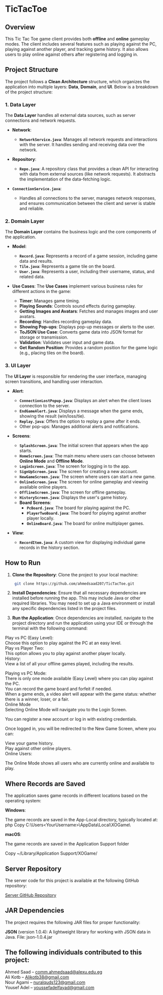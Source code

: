# TicTacToe

## Overview

This Tic Tac Toe game client provides both **offline** and **online** gameplay modes. 
The client includes several features such as playing against the PC, playing against another player, and tracking game history. 
It also allows users to play online against others after registering and logging in.

## Project Structure

The project follows a **Clean Architecture** structure, which organizes the application into multiple layers: **Data**, **Domain**, and **UI**. Below is a breakdown of the project structure:

### 1. **Data Layer**
The **Data Layer** handles all external data sources, such as server connections and network requests.

- **Network**:
  - **`NetworkService.java`**: Manages all network requests and interactions with the server. It handles sending and receiving data over the network.
  
- **Repository**:
  - **`Repo.java`**: A repository class that provides a clean API for interacting with data from external sources (like network requests). It abstracts the implementation of the data-fetching logic.

- **`ConnectionService.java`**:
  - Handles all connections to the server, manages network responses, and ensures communication between the client and server is stable and reliable.

### 2. **Domain Layer**
The **Domain Layer** contains the business logic and the core components of the application.

- **Model**:
  - **`Record.java`**: Represents a record of a game session, including game data and results.
  - **`Tile.java`**: Represents a game tile on the board.
  - **`User.java`**: Represents a user, including their username, status, and related data.

- **Use Cases**:
  The **Use Cases** implement various business rules for different actions in the game:
  - **Timer**: Manages game timing.
  - **Playing Sounds**: Controls sound effects during gameplay.
  - **Getting Images and Avatars**: Fetches and manages images and user avatars.
  - **Recording**: Handles recording gameplay data.
  - **Showing Pop-ups**: Displays pop-up messages or alerts to the user.
  - **ToJSON Use Case**: Converts game data into JSON format for storage or transmission.
  - **Validation**: Validates user input and game data.
  - **Get Random Position**: Provides a random position for the game logic (e.g., placing tiles on the board).

### 3. **UI Layer**
The **UI Layer** is responsible for rendering the user interface, managing screen transitions, and handling user interaction.

- **Alert**:
  - **`ConnectionLostPopup.java`**: Displays an alert when the client loses connection to the server.
  - **`EndGameAlert.java`**: Displays a message when the game ends, showing the result (win/loss/tie).
  - **`Replay.java`**: Offers the option to replay a game after it ends.
  - Other pop-ups: Manages additional alerts and notifications.

- **Screens**:
  - **`SplashScreen.java`**: The initial screen that appears when the app starts.
  - **`HomeScreen.java`**: The main menu where users can choose between **Online Mode** and **Offline Mode**.
  - **`LoginScreen.java`**: The screen for logging in to the app.
  - **`SignUpScreen.java`**: The screen for creating a new account.
  - **`NewGameScreen.java`**: The screen where users can start a new game.
  - **`OnlineScreen.java`**: The screen for online gameplay and viewing available online players.
  - **`OfflineScreen.java`**: The screen for offline gameplay.
  - **`HistoryScreen.java`**: Displays the user's game history.
  - **Board Screens**:
    - **`PcBoard.java`**: The board for playing against the PC.
    - **`PlayerTwoBoard.java`**: The board for playing against another player locally.
    - **`OnlineBoard.java`**: The board for online multiplayer games.

- **View**:
  - **`RecordItem.java`**: A custom view for displaying individual game records in the history section.


## How to Run

1. **Clone the Repository**:
   Clone the project to your local machine:
   ```bash
    git clone https://github.com/ahmedsaad207/TicTacToe.git

2. **Install Dependencies**: Ensure that all necessary dependencies are installed before running the app. This may include Java or other required libraries. You may need to set up a Java environment or install any specific dependencies listed in the project files.

3. **Run the Application**: Once dependencies are installed, navigate to the project directory and run the application using your IDE or through the terminal with the following command:

Play vs PC (Easy Level):  
Choose this option to play against the PC at an easy level.  
Play vs Player Two:  
This option allows you to play against another player locally.  
History:  
View a list of all your offline games played, including the results.  

Playing vs PC Mode:  
There is only one mode available (Easy Level) where you can play against the PC.  
You can record the game board and forfeit if needed.  
When a game ends, a video alert will appear with the game status: whether there is a winner, loser, or a fair.  
Online Mode  
Selecting Online Mode will navigate you to the Login Screen.  

You can register a new account or log in with existing credentials.  

Once logged in, you will be redirected to the New Game Screen, where you can:  

View your game history.  
Play against other online players.  
Online Users:  

The Online Mode shows all users who are currently online and available to play.  

## Where Records are Saved
The application saves game records in different locations based on the operating system:  

**Windows**:  

The game records are saved in the App-Local directory, typically located at:
php
Copy
C:\Users\<YourUsername>\AppData\Local\XOGame\

**macOS**:

The game records are saved in the Application Support folder

Copy
~/Library/Application Support/XOGame/



## Server Repository

The server code for this project is available at the following GitHub repository:

[Server GitHub Repository](https://github.com/ahmedsaad207/TicTacToeServer)

## JAR Dependencies  
The project requires the following JAR files for proper functionality:  

**JSON** (version 1.0.4): A lightweight library for working with JSON data in Java.
File: json-1.0.4.jar  





## The following individuals contributed to this project:

Ahmed Saad – comm.ahmedsaad@alexu.edu.eg  
Ali Kotb – Alikotb38@gmail.com  
Nour Agami – nuralquds123@gmail.com  
Yousef Adel – youssefadelfayad@gmail.com  
